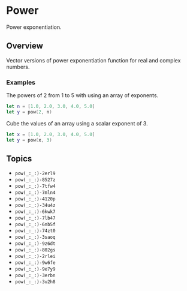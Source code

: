 # Power

Power exponentiation.

## Overview

Vector versions of power exponentiation function for real and complex numbers.

### Examples

The powers of 2 from  1 to 5 with using an array of exponents.

```swift
let n = [1.0, 2.0, 3.0, 4.0, 5.0]
let y = pow(2, n)
```

Cube the values of an array using a scalar exponent of 3.

```swift
let x = [1.0, 2.0, 3.0, 4.0, 5.0]
let y = pow(x, 3)
```

## Topics

- ``pow(_:_:)-2erl9``
- ``pow(_:_:)-8527z``
- ``pow(_:_:)-7tfw4``
- ``pow(_:_:)-7mln4``
- ``pow(_:_:)-4120p``
- ``pow(_:_:)-34u4z``
- ``pow(_:_:)-6kwk7``
- ``pow(_:_:)-7lb47``
- ``pow(_:_:)-6nb5f``
- ``pow(_:_:)-74zt0``
- ``pow(_:_:)-3saoq``
- ``pow(_:_:)-9z6dt``
- ``pow(_:_:)-802gs``
- ``pow(_:_:)-2rlei``
- ``pow(_:_:)-9w6fe``
- ``pow(_:_:)-9e7y9``
- ``pow(_:_:)-3erbn``
- ``pow(_:_:)-3u2h8``

